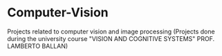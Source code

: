 # Computer-Vision
Projects related to computer vision and image processing (Projects done during the university course "VISION AND COGNITIVE SYSTEMS" PROF. LAMBERTO BALLAN)
